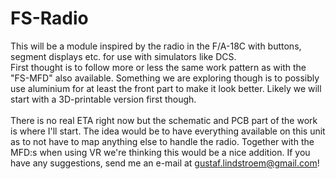 # FS-Radio
This will be a module inspired by the radio in the F/A-18C with buttons, segment displays etc. for use with simulators like DCS.<br>
First thought is to follow more or less the same work pattern as with the "FS-MFD" also available. Something we are exploring though is to
possibly use aluminium for at least the front part to make it look better. Likely we will start with a 3D-printable version first though.<br><br>
There is no real ETA right now but the schematic and PCB part of the work is where I'll start. The idea would be to have everything available on this unit as to not have to map anything else to handle the radio. Together with the MFD:s when using VR we're thinking this would be a nice addition. If you have any suggestions, send me an e-mail at gustaf.lindstroem@gmail.com!

